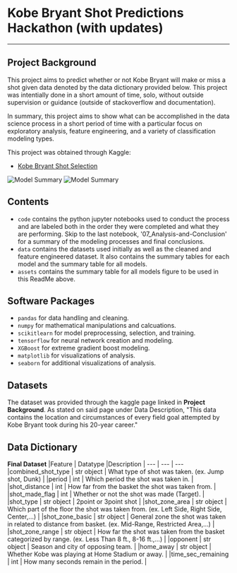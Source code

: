 # Kobe Bryant Shot Predictions Hackathon (with updates)
---

## Project Background
This project aims to predict whether or not Kobe Bryant will make or miss a shot given data denoted by the data dictionary provided below. This project was intentially done in a short amount of time, solo, without outside supervision or guidance (outside of stackoverflow and documentation).

In summary, this project aims to show what can be accomplished in the data science process in a short period of time with a particular focus on exploratory analysis, feature engineering, and a variety of classification modeling types.

This project was obtained through Kaggle:
- [Kobe Bryant Shot Selection](https://www.kaggle.com/c/kobe-bryant-shot-selection)

![Model Summary](./assets./kobe-graph.jpg)
![Model Summary](https://github.com/bvarnam/Kobe/blob/main/assets./kobe-graph.jpg?raw=true)

## Contents
- ```code``` contains the python jupyter notebooks used to conduct the process and are labeled both in the order they were completed and what they are performing. Skip to the last notebook, '07_Analysis-and-Conclusion' for a summary of the modeling processes and final conclusions.
- ```data``` contains the datasets used initially as well as the cleaned and feature engineered dataset. It also contains the summary tables for each model and the summary table for all models.
- ```assets``` contains the summary table for all models figure to be used in this ReadMe above.


## Software Packages
- ```pandas``` for data handling and cleaning.
- ```numpy``` for mathematical manipulations and calcuations.
- ```scikitlearn``` for model preprocessing, selection, and training.
- ```tensorflow``` for neural network creation and modeling.
- ```XGBoost``` for extreme gradient boost modeling.
- ```matplotlib``` for visualizations of analysis.
- ```seaborn``` for additional visualizations of analysis.


## Datasets
The dataset was provided through the kaggle page linked in **Project Background**. As stated on said page under Data Description, "This data contains the location and circumstances of every field goal attempted by Kobe Bryant took during his 20-year career."


## Data Dictionary
**Final Dataset**
|Feature  | Datatype |Description |
--- | --- | --- 
|combined_shot_type | str object | What type of shot was taken. (ex. Jump shot, Dunk) |
|period | int | Which period the shot was taken in. |
|shot_distance | int | How far from the basket the shot was taken from. |
|shot_made_flag | int | Whether or not the shot was made (Target). |
|shot_type | str object | 2point or 3point shot |
|shot_zone_area | str object | Which part of the floor the shot was taken from. (ex. Left Side, Right Side, Center,...) |
|shot_zone_basic | str object | General zone the shot was taken in related to distance from basket. (ex. Mid-Range, Restricted Area,...) |
|shot_zone_range | str object | How far the shot was taken from the basket categorized by range. (ex. Less Than 8 ft., 8-16 ft.,...) |
|opponent | str object | Season and city of opposing team. |
|home_away | str object | Whether Kobe was playing at Home Stadium or away. |
|time_sec_remaining | int | How many seconds remain in the period. |